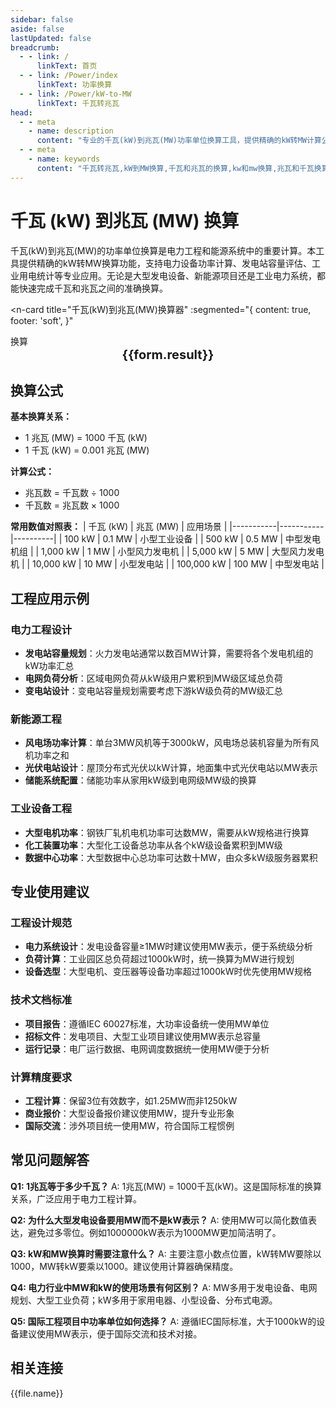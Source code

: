 ```yaml
---
sidebar: false
aside: false
lastUpdated: false
breadcrumb:
  - - link: /
      linkText: 首页
  - - link: /Power/index
      linkText: 功率换算
  - - link: /Power/kW-to-MW
      linkText: 千瓦转兆瓦
head:
  - - meta
    - name: description
      content: "专业的千瓦(kW)到兆瓦(MW)功率单位换算工具，提供精确的kW转MW计算公式和实时换算功能。涵盖电力工程、能源系统、发电设备等应用场景，支持大型电站功率计算、工业设备功率统计、新能源项目功率评估等专业需求。"
  - - meta
    - name: keywords
      content: "千瓦转兆瓦,kW到MW换算,千瓦和兆瓦的换算,kw和mw换算,兆瓦和千瓦换算,千瓦单位,兆瓦单位,功率单位换算,电力单位,功率计算公式,mw kw,一兆瓦等于多少千瓦,兆瓦时,万千瓦和兆瓦,mw是什么单位,kw是什么单位"
---
```

# 千瓦 (kW) 到兆瓦 (MW) 换算

千瓦(kW)到兆瓦(MW)的功率单位换算是电力工程和能源系统中的重要计算。本工具提供精确的kW转MW换算功能，支持电力设备功率计算、发电站容量评估、工业用电统计等专业应用。无论是大型发电设备、新能源项目还是工业电力系统，都能快速完成千瓦和兆瓦之间的准确换算。

<script setup>
import { onMounted,reactive,inject ,ref  } from 'vue'
import { NButton,NForm ,NFormItem,NInput,NInputNumber,NSelect,NCard,useMessage ,NGrid ,NGi } from 'naive-ui'
import { defineClientComponent } from 'vitepress'
import { Power } from '../../files';
const seoKey = [
  '千瓦转兆瓦',
  'kW到MW换算',
  '千瓦和兆瓦的换算',
  'kw和mw换算',
  '兆瓦和千瓦换算',
  '千瓦单位',
  '兆瓦单位',
  '功率单位换算',
  '电力单位',
  '功率计算公式',
  'mw kw',
  '一兆瓦等于多少千瓦'
]
const convert = inject('convert')
const options =  [
  { "label": "千瓦 (kW)","value": "kW" },
  { "label": "兆瓦 (MW)","value": "MW" }
];
const formRef = ref(null);
const rules = {
  number:{
    required: true,
    type: 'number',
    trigger: "blur",
    message: '请输入数字'
  },
  to:{
    required: true,
    trigger: "select",
    message: '请选择转换单位'
  },
  from:{
    required: true,
    trigger: "select",
    message: '请选择原始单位'
  }
}
const form = reactive({
  number:null,
  to:'',
  from:'',
  result:'',
  title:'千瓦转兆瓦',
})
const convertHandler = (e) => {
   e.preventDefault();
  formRef.value?.validate((errors)=>{
    if (!errors) {
      form.result = `${form.number}${form.from} = ${convert(form.number).from(form.from).to(form.to)}${form.to}`
    }
  })
}
</script>

<n-card
  title="千瓦(kW)到兆瓦(MW)换算器"
  :segmented="{
    content: true,
    footer: 'soft',
  }"
>
  <n-form size="large" :model="form" ref='formRef' :rules="rules">
    <n-form-item label="数值"  path="number">
      <n-input-number size="large" style="width:100%" :min="0" v-model:value="form.number"   placeholder="请输入要换算的数值" />
    </n-form-item>
    <n-form-item label="从" path="from">
      <n-select  size="large" :options="options" v-model:value="form.from" placeholder="请选择原始单位" />
    </n-form-item>
    <n-form-item label="到" path="to">
      <n-select  size="large" :options="options" v-model:value="form.to" placeholder="请选择换算单位" />
    </n-form-item>
    <n-form-item>
      <n-button type="info" style="width:100%" @click="convertHandler">换算</n-button>
    </n-form-item>
  </n-form>
  <n-card  embedded :bordered="false" hoverable>
    <div  style="text-align:center;font-size:20px;">
      <strong>{{form.result}}</strong>
    </div>
  </n-card>
  <template #footer>
    <div>
      <span v-for="item of seoKey">{{item}}，</span>
    </div>
  </template>
</n-card>

## 换算公式

**基本换算关系：**
- 1 兆瓦 (MW) = 1000 千瓦 (kW)
- 1 千瓦 (kW) = 0.001 兆瓦 (MW)

**计算公式：**
- 兆瓦数 = 千瓦数 ÷ 1000
- 千瓦数 = 兆瓦数 × 1000

**常用数值对照表：**
| 千瓦 (kW) | 兆瓦 (MW) | 应用场景 |
|-----------|-----------|----------|
| 100 kW | 0.1 MW | 小型工业设备 |
| 500 kW | 0.5 MW | 中型发电机组 |
| 1,000 kW | 1 MW | 小型风力发电机 |
| 5,000 kW | 5 MW | 大型风力发电机 |
| 10,000 kW | 10 MW | 小型发电站 |
| 100,000 kW | 100 MW | 中型发电站 |

## 工程应用示例

### 电力工程设计
- **发电站容量规划**：火力发电站通常以数百MW计算，需要将各个发电机组的kW功率汇总
- **电网负荷分析**：区域电网负荷从kW级用户累积到MW级区域总负荷
- **变电站设计**：变电站容量规划需要考虑下游kW级负荷的MW级汇总

### 新能源工程
- **风电场功率计算**：单台3MW风机等于3000kW，风电场总装机容量为所有风机功率之和
- **光伏电站设计**：屋顶分布式光伏以kW计算，地面集中式光伏电站以MW表示
- **储能系统配置**：储能功率从家用kW级到电网级MW级的换算

### 工业设备工程
- **大型电机功率**：钢铁厂轧机电机功率可达数MW，需要从kW规格进行换算
- **化工装置功率**：大型化工设备总功率从各个kW级设备累积到MW级
- **数据中心功率**：大型数据中心总功率可达数十MW，由众多kW级服务器累积

## 专业使用建议

### 工程设计规范
- **电力系统设计**：发电设备容量≥1MW时建议使用MW表示，便于系统级分析
- **负荷计算**：工业园区总负荷超过1000kW时，统一换算为MW进行规划
- **设备选型**：大型电机、变压器等设备功率超过1000kW时优先使用MW规格

### 技术文档标准
- **项目报告**：遵循IEC 60027标准，大功率设备统一使用MW单位
- **招标文件**：发电项目、大型工业项目建议使用MW表示总容量
- **运行记录**：电厂运行数据、电网调度数据统一使用MW便于分析

### 计算精度要求
- **工程计算**：保留3位有效数字，如1.25MW而非1250kW
- **商业报价**：大型设备报价建议使用MW，提升专业形象
- **国际交流**：涉外项目统一使用MW，符合国际工程惯例

## 常见问题解答

**Q1: 1兆瓦等于多少千瓦？**
A: 1兆瓦(MW) = 1000千瓦(kW)。这是国际标准的换算关系，广泛应用于电力工程计算。

**Q2: 为什么大型发电设备要用MW而不是kW表示？**
A: 使用MW可以简化数值表达，避免过多零位。例如1000000kW表示为1000MW更加简洁明了。

**Q3: kW和MW换算时需要注意什么？**
A: 主要注意小数点位置，kW转MW要除以1000，MW转kW要乘以1000。建议使用计算器确保精度。

**Q4: 电力行业中MW和kW的使用场景有何区别？**
A: MW多用于发电设备、电网规划、大型工业负荷；kW多用于家用电器、小型设备、分布式电源。

**Q5: 国际工程项目中功率单位如何选择？**
A: 遵循IEC国际标准，大于1000kW的设备建议使用MW表示，便于国际交流和技术对接。

## 相关连接
<n-grid x-gap="12" :cols="2">
  <n-gi v-for="(file,index) in Power" :key="index">
    <n-button
      text
      tag="a"
      :href="file.path"
      type="info"
    >
      {{file.name}}
    </n-button>
  </n-gi>
</n-grid>